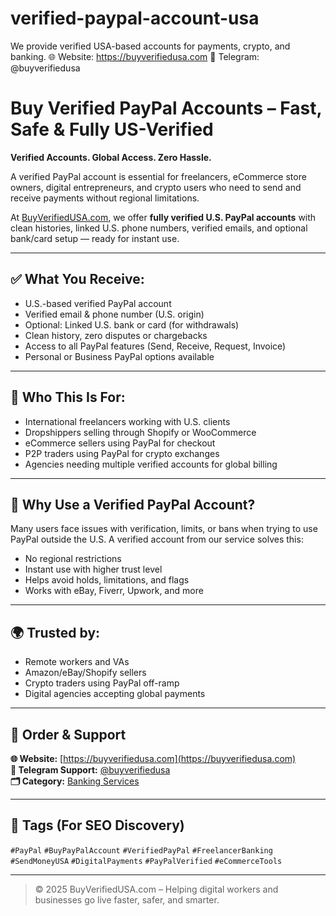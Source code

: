 # verified-paypal-account-usa
 We provide verified USA-based accounts for payments, crypto, and banking. 🌐 Website: https://buyverifiedusa.com 📲 Telegram: @buyverifiedusa
# Buy Verified PayPal Accounts – Fast, Safe & Fully US-Verified

**Verified Accounts. Global Access. Zero Hassle.**

A verified PayPal account is essential for freelancers, eCommerce store owners, digital entrepreneurs, and crypto users who need to send and receive payments without regional limitations.

At [BuyVerifiedUSA.com](https://buyverifiedusa.com), we offer **fully verified U.S. PayPal accounts** with clean histories, linked U.S. phone numbers, verified emails, and optional bank/card setup — ready for instant use.

---

## ✅ What You Receive:

- U.S.-based verified PayPal account  
- Verified email & phone number (U.S. origin)  
- Optional: Linked U.S. bank or card (for withdrawals)  
- Clean history, zero disputes or chargebacks  
- Access to all PayPal features (Send, Receive, Request, Invoice)  
- Personal or Business PayPal options available

---

## 💼 Who This Is For:

- International freelancers working with U.S. clients  
- Dropshippers selling through Shopify or WooCommerce  
- eCommerce sellers using PayPal for checkout  
- P2P traders using PayPal for crypto exchanges  
- Agencies needing multiple verified accounts for global billing

---

## 🔐 Why Use a Verified PayPal Account?

Many users face issues with verification, limits, or bans when trying to use PayPal outside the U.S. A verified account from our service solves this:

- No regional restrictions  
- Instant use with higher trust level  
- Helps avoid holds, limitations, and flags  
- Works with eBay, Fiverr, Upwork, and more

---

## 🌍 Trusted by:

- Remote workers and VAs  
- Amazon/eBay/Shopify sellers  
- Crypto traders using PayPal off-ramp  
- Digital agencies accepting global payments

---

## 📲 Order & Support

**🌐 Website:** [https://buyverifiedusa.com](https://buyverifiedusa.com)  
**📩 Telegram Support:** [@buyverifiedusa](http://t.me/buyverifiedusa)  
**🗂️ Category:** [Banking Services](https://buyverifiedusa.com/product-category/banking-services/)

---

## 🔖 Tags (For SEO Discovery)

`#PayPal` `#BuyPayPalAccount` `#VerifiedPayPal` `#FreelancerBanking`  
`#SendMoneyUSA` `#DigitalPayments` `#PayPalVerified` `#eCommerceTools`

---

> © 2025 BuyVerifiedUSA.com – Helping digital workers and businesses go live faster, safer, and smarter.
